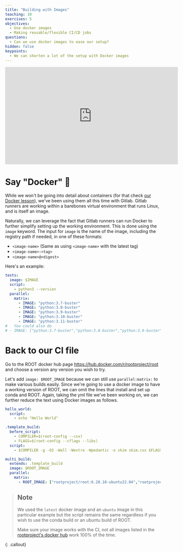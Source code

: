 ```yaml
---
title: "Building with Images"
teaching: 10
exercises: 5
objectives:
  - Use docker images
  - Making reusable/flexible CI/CD jobs
questions:
  - Can we use docker images to ease our setup?
hidden: false
keypoints:
  - We can shorten a lot of the setup with Docker images
---
```

<iframe width="560" height="315" src="https://www.youtube.com/embed/mWUyoFwjxto?si=TGVrpH2BZzsS-f80" title="YouTube video player" frameborder="0" allow="accelerometer; autoplay; clipboard-write; encrypted-media; gyroscope; picture-in-picture; web-share" allowfullscreen></iframe>

# Say "Docker" 🐳

While we won't be going into detail about containers (for that check [our Docker lesson](https://hsf-training.github.io/hsf-training-docker/)), we've been using them all this time with Gitlab. Gitlab runners are working within a barebones virtual environment that runs Linux, and is itself an image.

Naturally, we can leverage the fact that Gitlab runners can run Docker to further simplify setting up the working environment. This is done using the `image` keyword. The input for `image` is the name of the image, including the registry path if needed, in one of these formats:

- `<image-name>` (Same as using `<image-name>` with the latest tag)
- `<image-name>:<tag>`
- `<image-name>@<digest>`


 Here's an example:

```yml
tests:
  image: $IMAGE
  script:
    - python3 --version
  parallel:
    matrix:
      - IMAGE: "python:3.7-buster"
      - IMAGE: "python:3.8-buster"
      - IMAGE: "python:3.9-buster"
      - IMAGE: "python:3.10-buster"
      - IMAGE: "python:3.11-buster"
#   You could also do
# - IMAGE: ["python:3.7-buster","python:3.8-buster","python:3.9-buster","python:3.10-buster","python:3.11-buster"]
```


# Back to our CI file

Go to the ROOT docker hub page <https://hub.docker.com/r/rootproject/root> and choose a version any version you wish to try.

Let's add `image: $ROOT_IMAGE` because we can still use `parallel:matrix:` to make various builds easily.
Since we're going to use a docker image to have a working version of ROOT, we can omit the lines that install and set up conda and ROOT.
Again, taking the yml file we've been working on, we can further reduce the text using Docker images as follows.

```yml
hello_world:
  script:
    - echo "Hello World"

.template_build:
  before_script:
    - COMPILER=$(root-config --cxx)
    - FLAGS=$(root-config --cflags --libs)
  script:
    - $COMPILER -g -O3 -Wall -Wextra -Wpedantic -o skim skim.cxx $FLAGS

multi_build:
  extends: .template_build
  image: $ROOT_IMAGE
  parallel:
    matrix:
      - ROOT_IMAGE: ["rootproject/root:6.28.10-ubuntu22.04","rootproject/root:latest"]
```


> ## Note
>  We used the `latest` docker image and an `ubuntu` image in this particular example but the script remains the same
>  regardless if you wish to use the conda build or an ubuntu build of ROOT.
>
> Make sure your image works with the CI, not all images listed in the [rootproject's docker hub](https://hub.docker.com/r/rootproject/root) work 100% of the time.
>
{: .callout}
